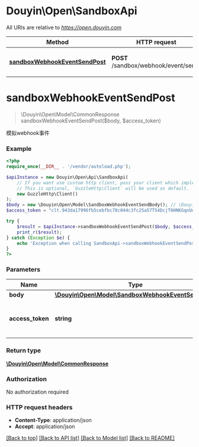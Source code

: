 # Douyin\Open\SandboxApi

All URIs are relative to *https://open.douyin.com*

Method | HTTP request | Description
------------- | ------------- | -------------
[**sandboxWebhookEventSendPost**](SandboxApi.md#sandboxwebhookeventsendpost) | **POST** /sandbox/webhook/event/send/ | 模拟webhook事件

# **sandboxWebhookEventSendPost**
> \Douyin\Open\Model\CommonResponse sandboxWebhookEventSendPost($body, $access_token)

模拟webhook事件

### Example
```php
<?php
require_once(__DIR__ . '/vendor/autoload.php');

$apiInstance = new Douyin\Open\Api\SandboxApi(
    // If you want use custom http client, pass your client which implements `GuzzleHttp\ClientInterface`.
    // This is optional, `GuzzleHttp\Client` will be used as default.
    new GuzzleHttp\Client()
);
$body = new \Douyin\Open\Model\SandboxWebhookEventSendBody(); // \Douyin\Open\Model\SandboxWebhookEventSendBody | 
$access_token = "clt.943da17996fb5cebfbc70c044c3fc25a57T54DcjT6HNKGqnUdxzy1KcxFnZ"; // string | 调用/oauth/client_token/生成的token，此token不需要用户授权。

try {
    $result = $apiInstance->sandboxWebhookEventSendPost($body, $access_token);
    print_r($result);
} catch (Exception $e) {
    echo 'Exception when calling SandboxApi->sandboxWebhookEventSendPost: ', $e->getMessage(), PHP_EOL;
}
?>
```

### Parameters

Name | Type | Description  | Notes
------------- | ------------- | ------------- | -------------
 **body** | [**\Douyin\Open\Model\SandboxWebhookEventSendBody**](../Model/SandboxWebhookEventSendBody.md)|  |
 **access_token** | **string**| 调用/oauth/client_token/生成的token，此token不需要用户授权。 |

### Return type

[**\Douyin\Open\Model\CommonResponse**](../Model/CommonResponse.md)

### Authorization

No authorization required

### HTTP request headers

 - **Content-Type**: application/json
 - **Accept**: application/json

[[Back to top]](#) [[Back to API list]](../../README.md#documentation-for-api-endpoints) [[Back to Model list]](../../README.md#documentation-for-models) [[Back to README]](../../README.md)

